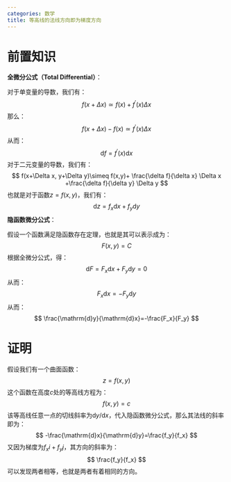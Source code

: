 ```yaml
---
categories: 数学
title: 等高线的法线方向即为梯度方向
---
```


# 前置知识

**全微分公式（Total Differential）**：

对于单变量的导数，我们有：
$$
f(x+\Delta x)\simeq f(x)+f^\prime(x)\Delta x
$$
那么：
$$
f(x+\Delta x) -f(x) \simeq f^\prime(x)\Delta x
$$
从而：
$$
\mathrm{d}f =f^\prime(x)\mathrm{d}x
$$
对于二元变量的导数，我们有：
$$
f(x+\Delta x, y+\Delta y)\simeq f(x,y)+ \frac{\delta f}{\delta x} \Delta x +\frac{\delta f}{\delta y} \Delta y
$$
也就是对于函数$z=f(x,y)$，我们有：
$$
\mathrm{d}z=f_x \mathrm{d}x + f_y \mathrm{d} y
$$
**隐函数微分公式**：

假设一个函数满足隐函数存在定理，也就是其可以表示成为：
$$
F(x,y)=C
$$
根据全微分公式，得：
$$
\mathrm{d}F=F_x \mathrm{d}x + F_y \mathrm{d} y=0
$$
从而：
$$
F_x \mathrm{d}x=-F_y\mathrm{d}y
$$
从而：
$$
\frac{\mathrm{d}y}{\mathrm{d}x}=-\frac{F_x}{F_y}
$$

# 证明

假设我们有一个曲面函数：
$$
z=f(x,y)
$$
这个函数在高度$c$处的等高线方程为：
$$
f(x,y)=c
$$
该等高线任意一点的切线斜率为$\mathrm{d}y/\mathrm{d}x$，代入隐函数微分公式，那么其法线的斜率即为：
$$
-\frac{\mathrm{d}x}{\mathrm{d}y}=\frac{f_y}{f_x}
$$
又因为梯度为$f_x i+f_yj$，其方向的斜率为：
$$
\frac{f_y}{f_x}
$$
可以发现两者相等，也就是两者有着相同的方向。

